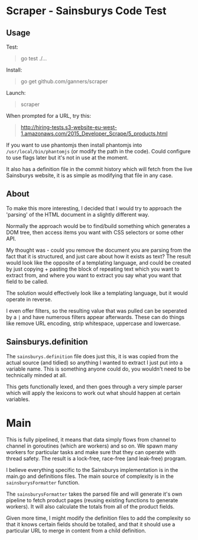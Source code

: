 Scraper - Sainsburys Code Test
==============================

Usage
-----

Test:

> go test ./...

Install:

> go get github.com/ganners/scraper

Launch:

> scraper

When prompted for a URL, try this:

> http://hiring-tests.s3-website-eu-west-1.amazonaws.com/2015_Developer_Scrape/5_products.html

If you want to use phantomjs then install phantomjs into
`/usr/local/bin/phantomjs` (or modify the path in the code). Could
configure to use flags later but it's not in use at the moment.

It also has a definition file in the commit history which will fetch from the
live Sainsburys website, it is as simple as modifying that file in any case.

About
-----

To make this more interesting, I decided that I would try to approach the
'parsing' of the HTML document in a slightly different way.

Normally the approach would be to find/build something which generates a DOM
tree, then access items you want with CSS selectors or some other API.

My thought was - could you remove the document you are parsing from the fact
that it is structured, and just care about how it exists as text? The result
would look like the opposite of a templating language, and could be created by
just copying + pasting the block of repeating text which you want to extract
from, and where you want to extract you say what you want that field to be
called.

The solution would effectively look like a templating language, but it would
operate in reverse.

I even offer filters, so the resulting value that was pulled can be seperated
by a `|` and have numerous filters appear afterwards. These can do things like
remove URL encoding, strip whitespace, uppercase and lowercase.

Sainsburys.definition
---------------------

The `sainsburys.definition` file does just this, it is was copied from the
actual source (and tidied) so anything I wanted to extract I just put into a
variable name. This is something anyone could do, you wouldn't need to be
technically minded at all.

This gets functionally lexed, and then goes through a very simple parser which
will apply the lexicons to work out what should happen at certain variables.

Main
====

This is fully pipelined, it means that data simply flows from channel to
channel in goroutines (which are workers) and so on. We spawn many workers for
particular tasks and make sure that they can operate with thread safety. The
result is a lock-free, race-free (and leak-free) program.

I believe everything specific to the Sainsburys implementation is in
the main.go and definitions files. The main source of complexity is in
the `sainsburysFormatter` function.

The `sainsburysFormatter` takes the parsed file and will generate it's
own pipeline to fetch product pages (reusing existing functions to
generate workers). It will also calculate the totals from all of the
product fields.

Given more time, I might modify the definition files to add the
complexity so that it knows certain fields should be totalled, and that
it should use a particular URL to merge in content from a child
definition.
